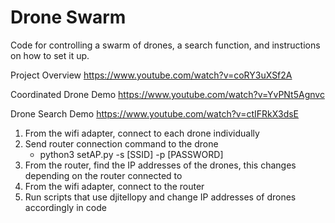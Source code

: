 # Drone Swarm

Code for controlling a swarm of drones, a search function, and instructions on how to set it up.

Project Overview
https://www.youtube.com/watch?v=coRY3uXSf2A

Coordinated Drone Demo
https://www.youtube.com/watch?v=YvPNt5Agnvc

Drone Search Demo
https://www.youtube.com/watch?v=ctIFRkX3dsE

1. From the wifi adapter, connect to each drone individually
2. Send router connection command to the drone
    * python3 setAP.py -s [SSID] -p [PASSWORD]
3. From the router, find the IP addresses of the drones, this changes depending on the router connected to
4. From the wifi adapter, connect to the router
5. Run scripts that use djitellopy and change IP addresses of drones accordingly in code

